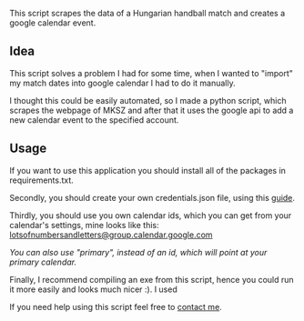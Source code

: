 This script scrapes the data of a Hungarian handball match and creates a google calendar event.

## Idea
This script solves a problem I had for some time, when I wanted to "import" my match dates into google calendar I had to do it manually.

I thought this could be easily automated, so I made a python script, which scrapes the webpage of MKSZ and after that it uses the google api to add a new calendar event to the specified account.

## Usage
If you want to use this application you should install all of the packages in requirements.txt.

Secondly, you should create your own credentials.json file, using this [guide](https://developers.google.com/calendar/api/quickstart/python).

Thirdly, you should use you own calendar ids, which you can get from your calendar's settings, mine looks like this: lotsofnumbersandletters@group.calendar.google.com

*You can also use "primary", instead of an id, which will point at your primary calendar.*

Finally, I recommend compiling an exe from this script, hence you could run it more easily and looks much nicer :). I used 

If you need help using this script feel free to [contact me](mailto:abel.nagy26@gmail.com).